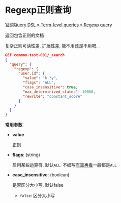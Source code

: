 # Regexp正则查询

[官网Query DSL » Term-level queries » Regexp query](https://www.elastic.co/guide/en/elasticsearch/reference/8.2/query-dsl-regexp-query.html)

返回包含正则的文档

复杂正则可读性差, 扩展性差, 能不用还是不用吧...

```json
GET common-test-001/_search
{
  "query": {
    "regexp": {
      "user.id": {
        "value": "k.*y",
        "flags": "ALL",
        "case_insensitive": true,
        "max_determinized_states": 10000,
        "rewrite": "constant_score"
      }
    }
  }
}
```

**常用参数**

* **value**

  正则

* **flags**: (string)

  启用某些运算符, 默认`ALL`. 不细写[有空再看](https://www.elastic.co/guide/en/elasticsearch/reference/8.2/regexp-syntax.html#regexp-optional-operators)一般都是`ALL`

* **case_insensitive**: (boolean)

  是否区分大小写. 默认false

  * `false`: 区分大小写

